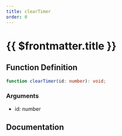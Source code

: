 ```yaml
---
title: clearTimer
order: 0
---
```


# {{ $frontmatter.title }}

## Function Definition

```ts
function clearTimer(id: number): void;
```

### Arguments

* id: number

## Documentation

<!--@include: ./parts/clearTimer.md-->
